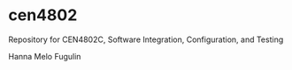 # cen4802
Repository for CEN4802C, Software Integration, Configuration, and Testing

Hanna Melo Fugulin
